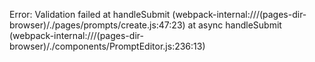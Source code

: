 Error: Validation failed
    at handleSubmit (webpack-internal:///(pages-dir-browser)/./pages/prompts/create.js:47:23)
    at async handleSubmit (webpack-internal:///(pages-dir-browser)/./components/PromptEditor.js:236:13)